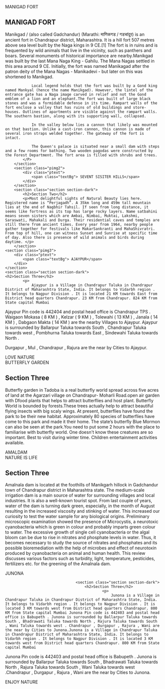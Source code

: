 <!DOCTYPE html>
<html lang="en">
<head>
    <meta charset="UTF-8">
    <meta http-equiv="X-UA-Compatible" content="IE=edge">
    <meta name="viewport" content="width=device-width, initial-scale=1.0">
    <title>my world</title>
    <link rel="stylesheet" href="lover.css">
</head>
<body>
    <section class="pimg1">
        <div class="ptext">
            <span class="textBg"> MANIGAD FORT</span>
        </div>
    </section>
        <section class="section section-light">
            <h2>MANIGAD FORT</h2>
            <P>
                Manikgad / (also called Gadchandur) (Marathi: माणिकगड / गडचांदूर) is an ancient fort in Chandrapur district, Maharashtra. It is a hill fort 507 metres above sea level built by the Naga kings in 9 CE.[1] The fort is in ruins and is frequented by wild animals that live in the vicinity, such as panthers and boars. Several monuments of historical importance are nearby.Manikgad was built by the last Mana Naga King - Gahilu. The Mana Nagas settled in this area around 9 CE. Initially, the fort was named Manikagad after the patron deity of the Mana Nagas - Manikadevi - but later on this was shortened to Manikgad.

                Local legend holds that the fort was built by a Gond king named Mankyal (hence the name Manikgad). However, the lintel of the entrance gate has a Naga image carved in relief and not the Gond emblem of a lion and an elephant.The fort was built of large black stones and was a formidable defense in its time. Rampart walls of the fort enclose a valley that has ruins of old buildings and store-houses. Outlines of apartments are visible against the rampart walls. The southern bastion, along with its supporting wall, collapsed.

                In the valley below lies a cannon that likely was mounted on that bastion. Unlike a cast-iron cannon, this cannon is made of several iron straps welded together. The gateway of the fort is intact.
                
                The Queen's palace is situated near a small dam with steps and a few rooms for bathing. Two wooden pagodas were constructed by the Forest Department. The fort area is filled with shrubs and trees.
            </P>
        </section>
        <section class="pimg2">
            <div class="ptext">
                <span class="textBg"> SEVENT SISITER HILLS</span>
            </div>
        </section>
        <section class="section section-dark">
            <h2>Section Two</h2>
            <p>Most delightful sights of Natural Beauty lies here. Registered name is “Perjagadh”. A 35km long and 459m tall mountain lies at the end of Nagbhir Tahsil. If seen from long distance, it seems like fortress as its top has large rocky layers. Name satbahini means seven sisters which are Ambai, Nimbai, Muktai, Lakshmi, Saraswati, Mahakali and Durga. Their residential caves and temples are still there from ancient times. Every year from 1964, nearby people gather together for festivals like MakarSankranti and MahaShivratri. From top of hill, one can witness Sunset and Sunrise at specific time of day. Also there is presence of wild animals and birds during daytime. </p>
        </section>
    <section class="pimg3">
        <div class="ptext"> 
            <span class="textBg"> AJAYPUR</span>
        </div>
    </section>
    <section class="section section-dark">
    <h2>Section Three</h2>
            <p> 
                Ajaypur is a Village in Chandrapur Taluka in Chandrapur District of Maharashtra State, India. It belongs to Vidarbh region . It belongs to Nagpur Division . It is located 21 KM towards East from District head quarters Chandrapur. 23 KM from Chandrapur. 824 KM from State capital Mumbai
Ajaypur Pin code is 442404 and postal head office is Chandrapur TPS .
Waigaon Mokasa ( 8 KM ) , Kelzar ( 9 KM ) , Tolewahi ( 13 KM ) , Janala ( 14 KM ) , Dabgaon Makta ( 14 KM ) are the nearby Villages to Ajaypur. Ajaypur is surrounded by Ballarpur Taluka towards South , Chandrapur Taluka towards west , Pombhurna Taluka towards East , Sindewahi Taluka towards North .

Durgapur , Mul , Chandrapur , Rajura are the near by Cities to Ajaypur.
            </p>
        </section>
        <section class="pimg4">
            <div class="ptext"> 
                <span class="textBg"> LOVE NATURE</span>
            </div>
            </section>
            <section class="pimg5">
                <div class="ptext"> 
                    <span class="textBg"> BUTTERFLY GARDEN</span>
                </div>
            </section>
            <section class="section section-dark">
                <h2>Section Three</h2>
                        <p> 
                            Butterfly garden in Tadoba is a real butterfly world spread across five acres of land at the Agarzari village on Chandrapur- Moharli Road.open air garden with Dfood plants that helps to attract butterflies and host plant. Butterfly World is bounded by forests.These trees actually help to attract beautiful flying insects with big scaly wings. At present, butterflies have found the park to be their new habitat. Approximately 80 species of butterflies have come to this park and made it their home. The state’s butterfly Blue Mormon can also be seen at the park.You need to put some 2 hours with the place to familiarise with butterfly world. One doesn't know these creatures are so important. Best to visit during winter time. Children entertainment activities available.
                        </p>
                    </section>
                    <section class="pimg6">
                        <div class="ptext"> 
                            <span class="textBg"> AMALDAM</span>
                        </div>
                    </section>
                    <section class="pimg7">
                        <div class="ptext"> 
                            <span class="textBg"> NATURE IS LIFE</span>
                        </div>
                        </section>
                        <section class="section section-dark">
                            <h2>Section Three</h2>
                                    <p> 
                                        Amalnala dam is located at the foothills of Manikgarh hillock in Gadchandur town of Chandrapur district in Maharashtra state. The medium-scale irrigation dam is a main source of water for surrounding villages and local industries. It is also a well-known tourist spot. From last couple of years, water of the dam is turning dark green, especially, in the month of August resulting in the increased viscosity and stinking of water. This increased our curiosity to test the water sample for any biological origins. Preliminary microscopic examination showed the presence of Microcystis, a neurotoxic cyanobacteria which is green in colour and probably imparts green colour to water. The excessive growth of single cell cyanobacteria or the algal bloom can be due to rise in nitrates and phosphate levels in water. Thus, it becomes necessary to study the source of nitrates and phosphates and its possible bioremediation with the help of microbes and effect of neurotoxin produced by cyanobacteria on animal and human health. This review discusses various factors such as turbidity, light, temperature, pesticides, fertilizers etc. for the greening of the Amalnala dam.
                                    </p>
                                </section>
                                <section class="pimg8">
                                    <div class="ptext"> 
                                        <span class="textBg">JUNONA </span>
                                    </div>
                                </section>
                                
                                    <section class="section section-dark">
                                        <h2>Section Three</h2>
                                                <p> 
                                                    Junona is a Village in Chandrapur Taluka in Chandrapur District of Maharashtra State, India. It belongs to Vidarbh region . It belongs to Nagpur Division . It is located 3 KM towards west from District head quarters Chandrapur. 800 KM from State capital Mumbai Junona Pin code is 442403 and postal head office is Babupeth . Junona is surrounded by Ballarpur Taluka towards South , Bhadrawati Taluka towards North , Rajura Taluka towards South , Wani Taluka towards west . Chandrapur , Durgapur , Rajura , Wani are the near by Cities to Junona.Junona is a Village in Chandrapur Taluka in Chandrapur District of Maharashtra State, India. It belongs to Vidarbh region . It belongs to Nagpur Division . It is located 3 KM towards west from District head quarters Chandrapur. 800 KM from State capital Mumbai
Junona Pin code is 442403 and postal head office is Babupeth . Junona is surrounded by Ballarpur Taluka towards South , Bhadrawati Taluka towards North , Rajura Taluka towards South , Wani Taluka towards west .Chandrapur , Durgapur , Rajura , Wani are the near by Cities to Junona.          
  </p>
                                            </section>
                                            <section class="pimg9">
                                                <div class="ptext"> 
                                                    <span class="textBg"> ENJOY NATURE</span>
                                                </div>
                                    </section>
                                
</body>
</html>
